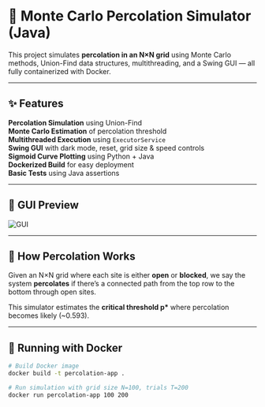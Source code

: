 # 🧪 Monte Carlo Percolation Simulator (Java)

This project simulates **percolation in an N×N grid** using Monte Carlo methods, Union-Find data structures, multithreading, and a Swing GUI — all fully containerized with Docker.

---

## ✨ Features

**Percolation Simulation** using Union-Find  
**Monte Carlo Estimation** of percolation threshold  
**Multithreaded Execution** using `ExecutorService`  
**Swing GUI** with dark mode, reset, grid size & speed controls  
**Sigmoid Curve Plotting** using Python + Java  
**Dockerized Build** for easy deployment  
**Basic Tests** using Java assertions

---

## 📸 GUI Preview

![GUI](preview_gui.png)

---

## 🧠 How Percolation Works

Given an N×N grid where each site is either **open** or **blocked**, we say the system **percolates** if there’s a connected path from the top row to the bottom through open sites.

This simulator estimates the **critical threshold p\*** where percolation becomes likely (~0.593).

---

## 🐳 Running with Docker

```bash
# Build Docker image
docker build -t percolation-app .

# Run simulation with grid size N=100, trials T=200
docker run percolation-app 100 200
